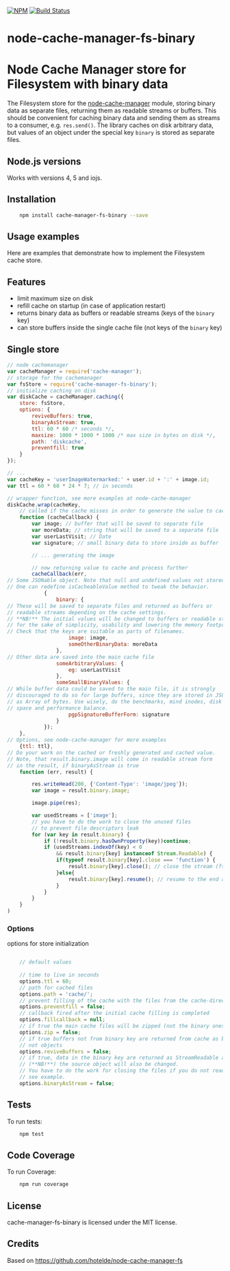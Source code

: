 [![NPM](https://nodei.co/npm/cache-manager-fs-binary.png)](https://nodei.co/npm/cache-manager-fs-binary/)
[![Build Status](https://api.travis-ci.org/sheershoff/node-cache-manager-fs-binary.png)](https://travis-ci.org/sheershoff/node-cache-manager-fs-binary)

# node-cache-manager-fs-binary

Node Cache Manager store for Filesystem with binary data
========================================================

The Filesystem store for the [node-cache-manager](https://github.com/BryanDonovan/node-cache-manager) module, storing binary data as separate files, returning them as readable streams or buffers.
This should be convenient for caching binary data and sending them as streams to a consumer, e.g. `res.send()`.
The library caches on disk arbitrary data, but values of an object under the special key `binary` is stored as separate files.

Node.js versions
----------------

Works with versions 4, 5 and iojs.

Installation
------------

```sh
    npm install cache-manager-fs-binary --save
```

Usage examples
--------------

Here are examples that demonstrate how to implement the Filesystem cache store.


## Features

* limit maximum size on disk
* refill cache on startup (in case of application restart)
* returns binary data as buffers or readable streams (keys of the `binary` key)
* can store buffers inside the single cache file (not keys of the `binary` key)

## Single store

```javascript
// node cachemanager
var cacheManager = require('cache-manager');
// storage for the cachemanager
var fsStore = require('cache-manager-fs-binary');
// initialize caching on disk
var diskCache = cacheManager.caching({
    store: fsStore,
    options: {
        reviveBuffers: true,
        binaryAsStream: true,
        ttl: 60 * 60 /* seconds */,
        maxsize: 1000 * 1000 * 1000 /* max size in bytes on disk */,
        path: 'diskcache',
        preventfill: true
    }
});

// ...
var cacheKey = 'userImageWatermarked:' + user.id + ':' + image.id;
var ttl = 60 * 60 * 24 * 7; // in seconds

// wrapper function, see more examples at node-cache-manager
diskCache.wrap(cacheKey,
    // called if the cache misses in order to generate the value to cache
    function (cacheCallback) {
        var image; // buffer that will be saved to separate file
        var moreData; // string that will be saved to a separate file
        var userLastVisit; // Date
        var signature; // small binary data to store inside as buffer

        // ... generating the image

        // now returning value to cache and process further
        cacheCallback(err,
// Some JSONable object. Note that null and undefined values not stored.
// One can redefine isCacheableValue method to tweak the behavior.
            {
                binary: {
// These will be saved to separate files and returned as buffers or
// readable streams depending on the cache settings.
// **NB!** The initial values will be changed to buffers or readable streams
// for the sake of simplicity, usability and lowering the memory footprint.
// Check that the keys are suitable as parts of filenames.
                    image: image,
                    someOtherBinaryData: moreData
                },
// Other data are saved into the main cache file
                someArbitraryValues: {
                    eg: userLastVisit
                },
                someSmallBinaryValues: {
// While buffer data could be saved to the main file, it is strongly
// discouraged to do so for large buffers, since they are stored in JSON
// as Array of bytes. Use wisely, do the benchmarks, mind inodes, disk
// space and performance balance.
                    pgpSignatureBufferForm: signature
                }
            });
    },
// Options, see node-cache-manager for more examples
    {ttl: ttl},
// Do your work on the cached or freshly generated and cached value.
// Note, that result.binary.image will come in readable stream form
// in the result, if binaryAsStream is true
    function (err, result) {

        res.writeHead(200, {'Content-Type': 'image/jpeg'});
        var image = result.binary.image;

        image.pipe(res);

        var usedStreams = ['image'];
        // you have to do the work to close the unused files
        // to prevent file descriptors leak
        for (var key in result.binary) {
            if (!result.binary.hasOwnProperty(key))continue;
            if (usedStreams.indexOf(key) < 0
                && result.binary[key] instanceof Stream.Readable) {
                if(typeof result.binary[key].close === 'function') {
                    result.binary[key].close(); // close the stream (fs has it)
                }else{
                    result.binary[key].resume(); // resume to the end and close
                }
            }
        }
    }
)
```

### Options

options for store initialization

```javascript

    // default values
    
    // time to live in seconds
    options.ttl = 60;
    // path for cached files
    options.path = 'cache/';
    // prevent filling of the cache with the files from the cache-directory
    options.preventfill = false;
    // callback fired after the initial cache filling is completed
    options.fillcallback = null;
    // if true the main cache files will be zipped (not the binary ones)
    options.zip = false;
    // if true buffers not from binary key are returned from cache as buffers,
    // not objects
    options.reviveBuffers = false;
    // if true, data in the binary key are returned as StreamReadable and 
    // (**NB!**) the source object will also be changed. 
    // You have to do the work for closing the files if you do not read them,
    // see example.
    options.binaryAsStream = false;

```
	
## Tests

To run tests:

```sh
    npm test
```

## Code Coverage

To run Coverage:

```sh
    npm run coverage
```

## License

cache-manager-fs-binary is licensed under the MIT license.

## Credits

Based on https://github.com/hotelde/node-cache-manager-fs
